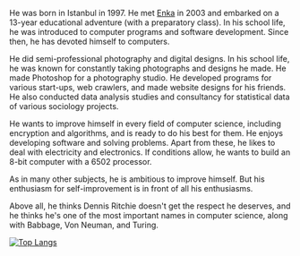 He was born in Istanbul in 1997. He met [Enka](https://www.enka.k12.tr/) in 2003 and embarked on a 13-year educational 
adventure (with a preparatory class). In his school life, he was introduced to computer programs 
and software development. Since then, he has devoted himself to computers. 


He did semi-professional photography and digital designs. In his school life, he was known for 
constantly taking photographs and designs he made. He made Photoshop for a photography studio.
He developed programs for various start-ups, web crawlers, and made website designs for his 
friends. He also conducted data analysis studies and consultancy for statistical data of various 
sociology projects.

He wants to improve himself in every field of computer science, including encryption and 
algorithms, and is ready to do his best for them. 
He enjoys developing software and solving problems. Apart from these, he likes to deal with
electricity and electronics. If conditions allow, he wants to build an 8-bit computer with a 6502 
processor.


As in many other subjects, he is ambitious to improve himself. But his enthusiasm for self-improvement is in front of all his enthusiasms.

Above all, he thinks Dennis Ritchie doesn't get the respect he deserves, and he thinks he's one of the 
most important names in computer science, along with Babbage, Von Neuman, and Turing.

[![Top Langs](https://github-readme-stats.vercel.app/api/top-langs/?username=umitkara&hide=jupyter%20notebook,html&layout=compact)](https://github.com/umitkara/)
